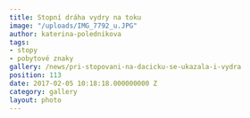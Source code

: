 ```yaml
---
title: Stopní dráha vydry na toku
image: "/uploads/IMG_7792_u.JPG"
author: katerina-polednikova
tags:
- stopy
- pobytové znaky
gallery: /news/pri-stopovani-na-dacicku-se-ukazala-i-vydra
position: 113
date: 2017-02-05 10:18:18.000000000 Z
category: gallery
layout: photo
---
```

